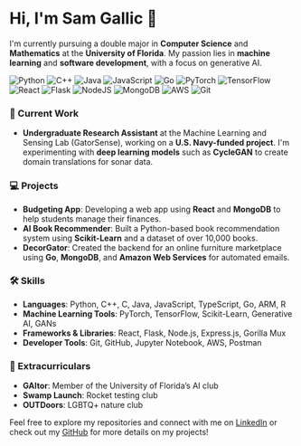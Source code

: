 # Hi, I'm Sam Gallic 👋

I'm currently pursuing a double major in **Computer Science** and **Mathematics** at the **University of Florida**. My passion lies in **machine learning** and **software development**, with a focus on generative AI.

![Python](https://skillicons.dev/icons?i=python) ![C++](https://skillicons.dev/icons?i=cpp) ![Java](https://skillicons.dev/icons?i=java) ![JavaScript](https://skillicons.dev/icons?i=javascript,ts) ![Go](https://skillicons.dev/icons?i=go) ![PyTorch](https://skillicons.dev/icons?i=pytorch) ![TensorFlow](https://skillicons.dev/icons?i=tensorflow) ![React](https://skillicons.dev/icons?i=react) ![Flask](https://skillicons.dev/icons?i=flask) ![NodeJS](https://skillicons.dev/icons?i=nodejs) ![MongoDB](https://skillicons.dev/icons?i=mongodb) ![AWS](https://skillicons.dev/icons?i=aws) ![Git](https://skillicons.dev/icons?i=git)

### 🔬 Current Work
- **Undergraduate Research Assistant** at the Machine Learning and Sensing Lab (GatorSense), working on a **U.S. Navy-funded project**. I'm experimenting with **deep learning models** such as **CycleGAN** to create domain translations for sonar data.

### 💻 Projects
- **Budgeting App**: Developing a web app using **React** and **MongoDB** to help students manage their finances.
- **AI Book Recommender**: Built a Python-based book recommendation system using **Scikit-Learn** and a dataset of over 10,000 books.
- **DecorGator**: Created the backend for an online furniture marketplace using **Go**, **MongoDB**, and **Amazon Web Services** for automated emails.

### 🛠️ Skills
- **Languages**: Python, C++, C, Java, JavaScript, TypeScript, Go, ARM, R
- **Machine Learning Tools**: PyTorch, TensorFlow, Scikit-Learn, Generative AI, GANs
- **Frameworks & Libraries**: React, Flask, Node.js, Express.js, Gorilla Mux
- **Developer Tools**: Git, GitHub, Jupyter Notebook, AWS, Postman

### 🌱 Extracurriculars
- **GAItor**: Member of the University of Florida’s AI club
- **Swamp Launch**: Rocket testing club
- **OUTDoors**: LGBTQ+ nature club

Feel free to explore my repositories and connect with me on [LinkedIn](https://linkedin.com/in/samgallic) or check out my [GitHub](https://github.com/samgallic) for more details on my projects!
